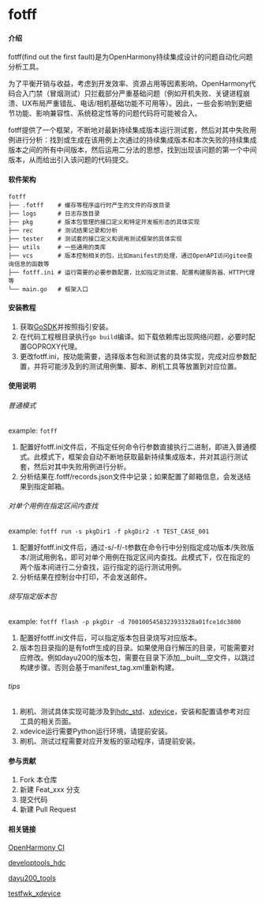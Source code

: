 # fotff

#### 介绍

fotff(find out the first fault)是为OpenHarmony持续集成设计的问题自动化问题分析工具。

为了平衡开销与收益，考虑到开发效率、资源占用等因素影响，OpenHarmony代码合入门禁（冒烟测试）只拦截部分严重基础问题（例如开机失败、关键进程崩溃、UX布局严重错乱、电话/相机基础功能不可用等）。因此，一些会影响到更细节功能、影响兼容性、系统稳定性等的问题代码将可能被合入。

fotff提供了一个框架，不断地对最新持续集成版本运行测试套，然后对其中失败用例进行分析：找到或生成在该用例上次通过的持续集成版本和本次失败的持续集成版本之间的所有中间版本，然后运用二分法的思想，找到出现该问题的第一个中间版本，从而给出引入该问题的代码提交。

#### 软件架构

```
fotff
├── .fotff    # 缓存等程序运行时产生的文件的存放目录
├── logs      # 日志存放目录
├── pkg       # 版本包管理的接口定义和特定开发板形态的具体实现
├── rec       # 测试结果记录和分析
├── tester    # 测试套的接口定义和调用测试框架的具体实现
├── utils     # 一些通用的类库
├── vcs       # 版本控制相关的包，比如manifest的处理，通过OpenAPI访问gitee查询信息的函数等
├── fotff.ini # 运行需要的必要参数配置，比如指定测试套、配置构建服务器、HTTP代理等
└── main.go   # 框架入口
```

#### 安装教程

1. 获取[GoSDK](https://golang.google.cn/dl/)并按照指引安装。
2. 在代码工程根目录执行```go build```编译。如下载依赖库出现网络问题，必要时配置GOPROXY代理。
3. 更改fotff.ini，按功能需要，选择版本包和测试套的具体实现，完成对应参数配置，并将可能涉及到的测试用例集、脚本、刷机工具等放置到对应位置。

#### 使用说明

###### 普通模式

example: ```fotff```

1. 配置好fotff.ini文件后，不指定任何命令行参数直接执行二进制，即进入普通模式。此模式下，框架会自动不断地获取最新持续集成版本，并对其运行测试套，然后对其中失败用例进行分析。
2. 分析结果在.fotff/records.json文件中记录；如果配置了邮箱信息，会发送结果到指定邮箱。

###### 对单个用例在指定区间内查找

example: ```fotff run -s pkgDir1 -f pkgDir2 -t TEST_CASE_001```

1. 配置好fotff.ini文件后，通过-s/-f/-t参数在命令行中分别指定成功版本/失败版本/测试用例名，即可对单个用例在指定区间内查找。此模式下，仅在指定的两个版本间进行二分查找，运行指定的运行测试用例。
2. 分析结果在控制台中打印，不会发送邮件。

###### 烧写指定版本包

example: ```fotff flash -p pkgDir -d 7001005458323933328a01fce1dc3800```

1. 配置好fotff.ini文件后，可以指定版本包目录烧写对应版本。
2. 版本包目录指的是有fotff生成的目录。如果使用自行解压的目录，可能需要对应修改。例如dayu200的版本包，需要在目录下添加__built__空文件，以跳过构建步骤。否则会基于manifest_tag.xml重新构建。

###### tips

1. 刷机、测试具体实现可能涉及到[hdc_std](https://gitee.com/openharmony/developtools_hdc)、[xdevice](https://gitee.com/openharmony/testfwk_xdevice)，安装和配置请参考对应工具的相关页面。
2. xdevice运行需要Python运行环境，请提前安装。
3. 刷机、测试过程需要对应开发板的驱动程序，请提前安装。

#### 参与贡献

1. Fork 本仓库
2. 新建 Feat_xxx 分支
3. 提交代码
4. 新建 Pull Request

#### 相关链接

[OpenHarmony CI](http://ci.openharmony.cn/dailys/dailybuilds)

[developtools_hdc](https://gitee.com/openharmony/developtools_hdc)

[dayu200_tools](https://gitee.com/hihope_iot/docs/tree/master/HiHope_DAYU200/烧写工具及指南)

[testfwk_xdevice](https://gitee.com/openharmony/testfwk_xdevice)
